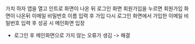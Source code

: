 가치 하자 앱을 열고 인트로 화면이 나온 뒤 로그인 화면
회원가입을 누르면 회원가입 화면이 나온뒤 이메일 비밀번호 이름 입력 후 가입
다시 로그인 화면에서 가입한 이메일 비밀번호 입력 후 성공 시 메인화면 입장

* 로그인 후 메인화면으로 가지 않는 오류가 생김
  -> 해결
